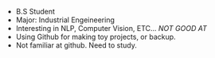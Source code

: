 - B.S Student
- Major: Industrial Engeineering
- Interesting in NLP, Computer Vision, ETC... *NOT GOOD AT*
- Using Github for making toy projects, or backup.
- Not familiar at github. Need to study.

<!---
JuicyJeong/JuicyJeong is a ✨ special ✨ repository because its `README.md` (this file) appears on your GitHub profile.
You can click the Preview link to take a look at your changes.
--->



